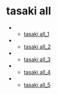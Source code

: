 # tasaki all
* * [tasaki all_1](./tasaki%20all_1.md) 
* * [tasaki all_2](./tasaki%20all_2.md) 
* * [tasaki all_3](./tasaki%20all_3.md) 
* * [tasaki all_4](./tasaki%20all_4.md) 
* * [tasaki all_5](./tasaki%20all_5.md) 
